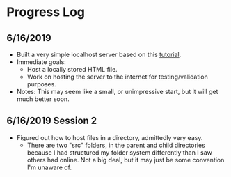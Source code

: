 # Progress Log
## 6/16/2019
- Built a very simple localhost server based on this [tutorial](https://gowebexamples.com/http-server/). 
- Immediate goals:
    - Host a locally stored HTML file.
    - Work on hosting the server to the internet for testing/validation purposes.
- Notes: This may seem like a small, or unimpressive start, but it will get much better soon.

## 6/16/2019 Session 2
- Figured out how to host files in a directory, admittedly very easy.
    - There are two "src" folders, in the parent and child directories because I had structured my folder system differently than I saw others had online. Not a big deal, but it may just be some convention I'm unaware of.